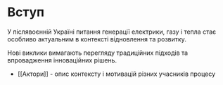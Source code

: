 # Вступ

У післявоєнній Україні питання генерації електрики, газу і тепла стає особливо актуальним в контексті відновлення та розвитку. 

Нові виклики вимагають перегляду традиційних підходів та впровадження інноваційних рішень.

- [[Актори]] - опис контексту і мотивацій різних учасників процесу